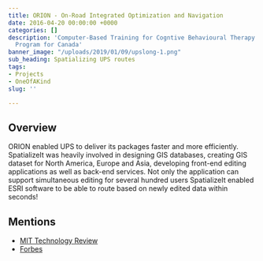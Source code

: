 ```yaml
---
title: ORION - On-Road Integrated Optimization and Navigation
date: 2016-04-20 00:00:00 +0000
categories: []
description: 'Computer-Based Training for Cogntive Behavioural Therapy: An Addictions
  Program for Canada'
banner_image: "/uploads/2019/01/09/upslong-1.png"
sub_heading: Spatializing UPS routes
tags:
- Projects
- OneOfAKind
slug: ''

---
```

## Overview

ORION enabled UPS to deliver its packages faster and more efficiently. SpatializeIt was heavily involved in designing GIS databases, creating GIS dataset for  North America, Europe and Asia, developing front-end editing applications as well as back-end services. Not only the application can support simultaneous editing for several hundred users SpatializeIt enabled ESRI software to be able to route based on newly edited data within seconds!

## Mentions

* [MIT Technology Review](https://www.technologyreview.com/s/610183/how-ups-delivers-faster-using-8-headphones-and-code-that-decides-when-dirty-trucks-get/ "MIT Technology Review")
* [Forbes](https://www.forbes.com/sites/alexkonrad/2013/11/01/meet-orion-software-that-will-save-ups-millions-by-improving-drivers-routes/ "Forbes")